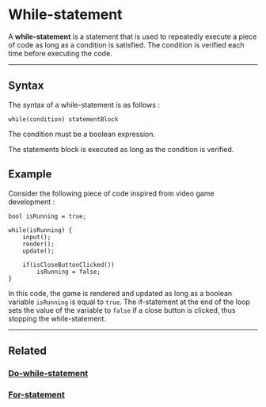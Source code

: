 # While-statement
A **while-statement** is a statement that is used to repeatedly execute a piece of code as long as a condition is satisfied.
The condition is verified each time before executing the code.


---


## Syntax
The syntax of a while-statement is as follows :
```poly
while(condition) statementBlock
```

The condition must be a boolean expression.

The statements block is executed as long as the condition is verified.


## Example
Consider the following piece of code inspired from video game development :
```poly
bool isRunning = true;

while(isRunning) {
    input();
    render();
    update();
    
    if(isCloseButtonClicked())
        isRunning = false;
}
```

In this code, the game is rendered and updated as long as a boolean variable `isRunning` is equal to `true`.
The if-statement at the end of the loop sets the value of the variable to `false` if a close button is clicked,
thus stopping the while-statement.


---


## Related
### [Do-while-statement](Do-while-statement.md)
### [For-statement](For-statement.md)